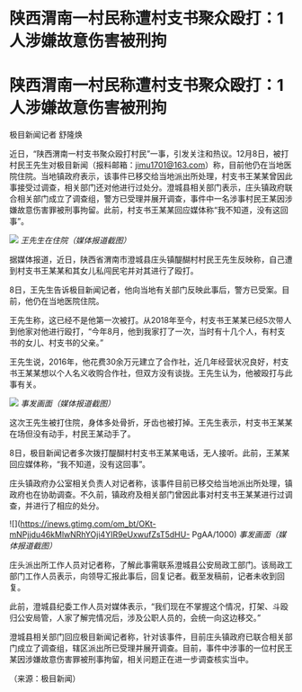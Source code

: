 # 陕西渭南一村民称遭村支书聚众殴打：1人涉嫌故意伤害被刑拘

# 陕西渭南一村民称遭村支书聚众殴打：1人涉嫌故意伤害被刑拘

极目新闻记者 舒隆焕

近日，“陕西渭南一村支书聚众殴打村民”一事，引发关注和热议。12月8日，被打村民王先生对极目新闻（报料邮箱：jimu1701@163.com）称，目前他仍在当地医院住院。当地镇政府表示，该事件已移交给当地派出所处理，村支书王某某曾因此事接受过调查，相关部门还对他进行过处分。澄城县相关部门表示，庄头镇政府联合相关部门成立了调查组，警方已受理并展开调查，事件中一名涉事村民王某因涉嫌故意伤害罪被刑事拘留。此前，村支书王某某回应媒体称“我不知道，没有这回事”。

![](https://inews.gtimg.com/om_bt/OVMNMxF2kdEW1rnOlVWPF7kJvoRy-7LB1fLsmWiBqUMJMAA/1000)
_王先生在住院（媒体报道截图）_

据媒体报道，近日，陕西省渭南市澄城县庄头镇醍醐村村民王先生反映称，自己遭到村支书王某某和其女儿私闯民宅并对其进行了殴打。

8日，王先生告诉极目新闻记者，他向当地有关部门反映此事后，警方已受案。目前，他仍在当地医院住院。

王先生称，这已经不是他第一次被打。从2018年至今，村支书王某某已经5次带人到他家对他进行殴打，“今年8月，他到我家打了一次，当时有十几个人，有村支书的女儿、村支书的父亲。”

王先生说，2016年，他花费30余万元建立了合作社，近几年经营状况良好，村支书王某某想以个人名义收购合作社，但双方没有谈拢。王先生认为，他被殴打与此事有关。

![](https://inews.gtimg.com/om_bt/O2vPKWG1cS-7yHteINsnKoxCA_kHVW4P8rE8SL_X7-XDkAA/1000)
_事发画面（媒体报道截图）_

这次王先生被打住院，身体多处骨折，牙齿也被打掉。王先生表示，村支书王某某在场但没有动手，村民王某动手了。

8日，极目新闻记者多次拨打醍醐村村支书王某某电话，无人接听。此前，王某某回应媒体称，“我不知道，没有这回事”。

庄头镇政府办公室相关负责人对记者称，该事件目前已移交给当地派出所处理，镇政府也在协助调查。不久前，镇政府及相关部门曾因此事对村支书王某某进行过调查，并进行了相应的处分。

![](https://inews.gtimg.com/om_bt/OKt-mNPjjdu46kMlwNRhYOji4YIR9eUxwufZsT5dHU-
PgAA/1000) _事发画面（媒体报道截图）_

庄头派出所工作人员对记者称，了解此事需联系澄城县公安局政工部门。该局政工部门工作人员表示，向领导汇报此事后，回复记者。截至发稿前，记者未收到回复。

此前，澄城县纪委工作人员对媒体表示，“我们现在不掌握这个情况，打架、斗殴归公安局管，人家了解完情况后，涉及公职人员的，会统一向这边移交。”

澄城县相关部门回应极目新闻记者称，针对该事件，目前庄头镇政府已联合相关部门成立了调查组，辖区派出所已受理并展开调查。目前，事件中涉事的一位村民王某因涉嫌故意伤害罪被刑事拘留，相关问题正在进一步调查核实当中。

（来源：极目新闻）

